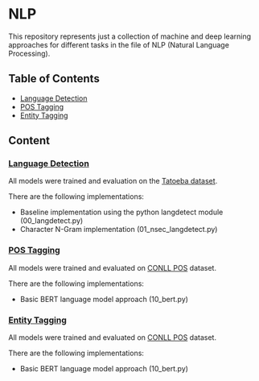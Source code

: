 # NLP

This repository represents just a collection of machine and deep learning approaches for different tasks in the file of NLP (Natural Language Processing).

## Table of Contents

 * [Language Detection](#language_detection)
 * [POS Tagging](#pos_tagging)
 * [Entity Tagging](#entity_tagging)
 
## Content

### [Language Detection](language_detection)

All models were trained and evaluation on the [Tatoeba dataset](http://downloads.tatoeba.org/exports/sentences.tar.bz2).

There are the following implementations:

 * Baseline implementation using the python langdetect module (00_langdetect.py)
 * Character N-Gram implementation (01_nsec_langdetect.py)
 
 
 ### [POS Tagging](pos_tagging)
 
 All models were trained and evaluated on [CONLL POS](https://cogcomp.org/page/resource_view/81) dataset.
 
 There are the following implementations:
 
  * Basic BERT language model approach (10_bert.py)
  
 
 ### [Entity Tagging](entity_tagging)
 
 All models were trained and evaluated on [CONLL POS](https://cogcomp.org/page/resource_view/81) dataset.
 
 There are the following implementations:
 
  * Basic BERT language model approach (10_bert.py)